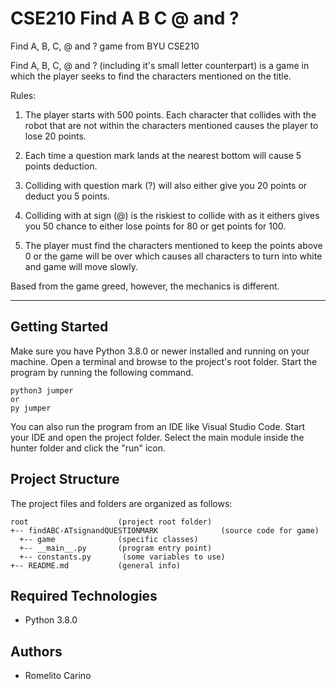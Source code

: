 # CSE210 Find A B C @ and ?
Find A, B, C, @ and ? game from BYU CSE210

Find A, B, C, @ and ? (including it's small letter counterpart) is a game in which the player seeks to find the characters mentioned on the title.

Rules:

1. The player starts with 500 points. Each character that collides with the robot that are not within the characters mentioned causes the player to lose 20 points.

2. Each time a question mark lands at the nearest bottom will cause 5 points deduction.

3. Colliding with question mark (?) will also either give you 20 points or deduct you 5 points.

4. Colliding with at sign (@) is the riskiest to collide with as it eithers gives you 50 chance to either lose points for 80 or get points for 100.

5. The player must find the characters mentioned to keep the points above 0 or the game will be over which causes all characters to turn into white and game will move slowly.

Based from the game greed, however, the mechanics is different.

---
## Getting Started
Make sure you have Python 3.8.0 or newer installed and running on your machine. Open a terminal and browse to the project's root folder. Start the program by running the following command.
```
python3 jumper
or
py jumper
```
You can also run the program from an IDE like Visual Studio Code. Start your IDE and open the project folder. Select the main module inside the hunter folder and click the "run" icon.

## Project Structure
The project files and folders are organized as follows:
```
root                    (project root folder)
+-- findABC-ATsignandQUESTIONMARK              (source code for game)
  +-- game              (specific classes)
  +-- __main__.py       (program entry point)
  +-- constants.py       (some variables to use)
+-- README.md           (general info)
```

## Required Technologies
* Python 3.8.0

## Authors
* Romelito Carino